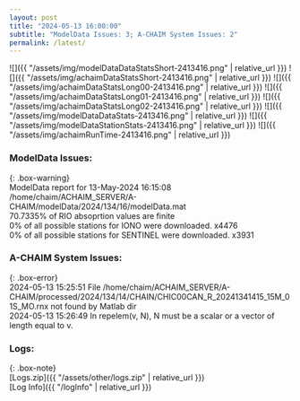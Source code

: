 ```yaml
---
layout: post
title: "2024-05-13 16:00:00"
subtitle: "ModelData Issues: 3; A-CHAIM System Issues: 2"
permalink: /latest/
---
```


![]({{ "/assets/img/modelDataDataStatsShort-2413416.png" | relative_url }})
![]({{ "/assets/img/achaimDataStatsShort-2413416.png" | relative_url }})
![]({{ "/assets/img/achaimDataStatsLong00-2413416.png" | relative_url }})
![]({{ "/assets/img/achaimDataStatsLong01-2413416.png" | relative_url }})
![]({{ "/assets/img/achaimDataStatsLong02-2413416.png" | relative_url }})
![]({{ "/assets/img/modelDataDataStats-2413416.png" | relative_url }})
![]({{ "/assets/img/modelDataStationStats-2413416.png" | relative_url }})
![]({{ "/assets/img/achaimRunTime-2413416.png" | relative_url }})


### ModelData Issues:  
  
{: .box-warning}  
 ModelData report for 13-May-2024 16:15:08   
 /home/chaim/ACHAIM_SERVER/A-CHAIM/modelData/2024/134/16/modelData.mat   
 70.7335% of RIO absoprtion values are finite   
 0% of all possible stations for IONO were downloaded. x4476   
 0% of all possible stations for SENTINEL were downloaded. x3931   
  
### A-CHAIM System Issues:  
  
{: .box-error}  
2024-05-13 15:25:51 File /home/chaim/ACHAIM_SERVER/A-CHAIM/processed/2024/134/14/CHAIN/CHIC00CAN_R_20241341415_15M_01S_MO.rnx not found by Matlab dir  
2024-05-13 15:26:49 In repelem(v, N), N must be a scalar or a vector of length equal to v.  

### Logs:  
  
{: .box-note}  
[Logs.zip]({{ "/assets/other/logs.zip" | relative_url }})  
[Log Info]({{ "/logInfo" | relative_url }})  
